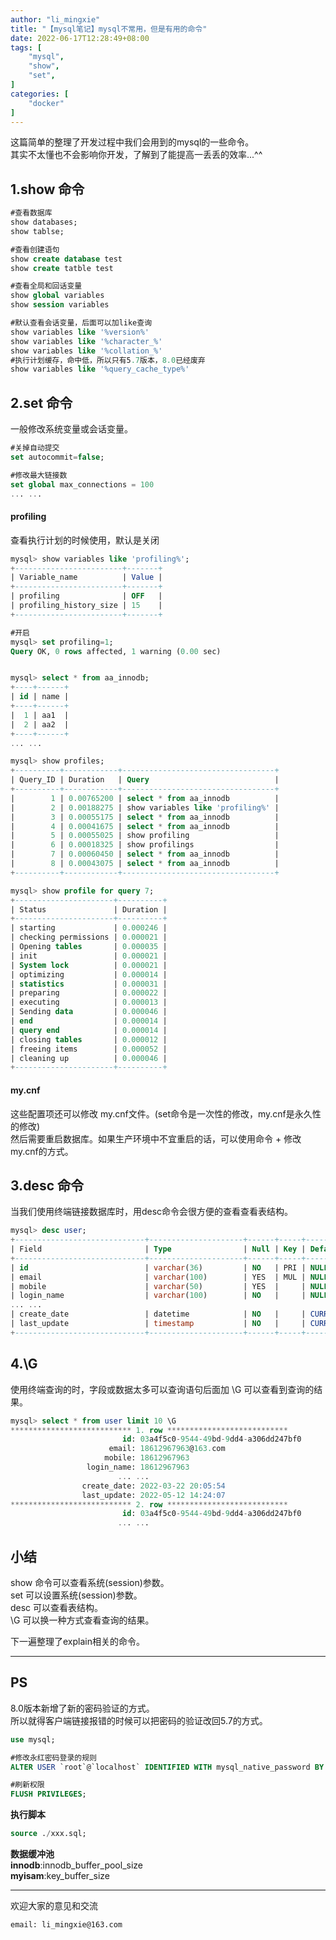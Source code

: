 ```yaml
---
author: "li_mingxie"
title: "【mysql笔记】mysql不常用，但是有用的命令"
date: 2022-06-17T12:28:49+08:00
tags: [
    "mysql",
    "show",
    "set",
]
categories: [
    "docker"
]
---
```


这篇简单的整理了开发过程中我们会用到的mysql的一些命令。  
其实不太懂也不会影响你开发，了解到了能提高一丢丢的效率...^^  

## 1.show 命令

```sql
#查看数据库
show databases;
show tablse;

#查看创建语句
show create database test
show create tatble test

#查看全局和回话变量
show global variables
show session variables

#默认查看会话变量，后面可以加like查询
show variables like '%version%'
show variables like '%character_%'
show variables like '%collation_%'
#执行计划缓存，命中低，所以只有5.7版本，8.0已经废弃
show variables like '%query_cache_type%'
```

## 2.set 命令

一般修改系统变量或会话变量。

```sql
#关掉自动提交
set autocommit=false;

#修改最大链接数
set global max_connections = 100
... ...
```

#### profiling

查看执行计划的时候使用，默认是关闭  

```sql
mysql> show variables like 'profiling%';
+------------------------+-------+
| Variable_name          | Value |
+------------------------+-------+
| profiling              | OFF   |
| profiling_history_size | 15    |
+------------------------+-------+
```

```sql
#开启
mysql> set profiling=1;
Query OK, 0 rows affected, 1 warning (0.00 sec)


mysql> select * from aa_innodb;
+----+------+
| id | name |
+----+------+
|  1 | aa1  |
|  2 | aa2  |
+----+------+
... ...

mysql> show profiles;
+----------+------------+----------------------------------+
| Query_ID | Duration   | Query                            |
+----------+------------+----------------------------------+
|        1 | 0.00765200 | select * from aa_innodb          |
|        2 | 0.00188275 | show variables like 'profiling%' |
|        3 | 0.00055175 | select * from aa_innodb          |
|        4 | 0.00041675 | select * from aa_innodb          |
|        5 | 0.00055025 | show profiling                   |
|        6 | 0.00018325 | show profilings                  |
|        7 | 0.00060450 | select * from aa_innodb          |
|        8 | 0.00043075 | select * from aa_innodb          |
+----------+------------+----------------------------------+

mysql> show profile for query 7;
+----------------------+----------+
| Status               | Duration |
+----------------------+----------+
| starting             | 0.000246 |
| checking permissions | 0.000021 |
| Opening tables       | 0.000035 |
| init                 | 0.000021 |
| System lock          | 0.000021 |
| optimizing           | 0.000014 |
| statistics           | 0.000031 |
| preparing            | 0.000022 |
| executing            | 0.000013 |
| Sending data         | 0.000046 |
| end                  | 0.000014 |
| query end            | 0.000014 |
| closing tables       | 0.000012 |
| freeing items        | 0.000052 |
| cleaning up          | 0.000046 |
+----------------------+----------+
```

#### my.cnf

这些配置项还可以修改 my.cnf文件。(set命令是一次性的修改，my.cnf是永久性的修改)  
然后需要重启数据库。如果生产环境中不宜重启的话，可以使用命令 + 修改 my.cnf的方式。  

## 3.desc 命令

当我们使用终端链接数据库时，用desc命令会很方便的查看查看表结构。  

```sql
mysql> desc user;
+-----------------------------+---------------------+------+-----+-------------------+-------+
| Field                       | Type                | Null | Key | Default           | Extra |
+-----------------------------+---------------------+------+-----+-------------------+-------+
| id                          | varchar(36)         | NO   | PRI | NULL              |       |
| email                       | varchar(100)        | YES  | MUL | NULL              |       |
| mobile                      | varchar(50)         | YES  |     | NULL              |       |
| login_name                  | varchar(100)        | NO   |     | NULL              |       |
... ...
| create_date                 | datetime            | NO   |     | CURRENT_TIMESTAMP |       |
| last_update                 | timestamp           | NO   |     | CURRENT_TIMESTAMP |       |
+-----------------------------+---------------------+------+-----+-------------------+-------+
```

## 4.\G

使用终端查询的时，字段或数据太多可以查询语句后面加  \G 可以查看到查询的结果。

```sql
mysql> select * from user limit 10 \G
*************************** 1. row ***************************
                         id: 03a4f5c0-9544-49bd-9dd4-a306dd247bf0
                      email: 18612967963@163.com
                     mobile: 18612967963
                 login_name: 18612967963
                        ... ...
                create_date: 2022-03-22 20:05:54
                last_update: 2022-05-12 14:24:07
*************************** 2. row ***************************
                         id: 03a4f5c0-9544-49bd-9dd4-a306dd247bf0
                        ... ...

```

## 小结

show 命令可以查看系统(session)参数。  
set 可以设置系统(session)参数。  
desc 可以查看表结构。  
\G 可以换一种方式查看查询的结果。  

下一遍整理了explain相关的命令。

----------------------------------------------

## PS

8.0版本新增了新的密码验证的方式。  
所以就得客户端链接报错的时候可以把密码的验证改回5.7的方式。  

```sql
use mysql;

#修改永红密码登录的规则
ALTER USER `root`@`localhost` IDENTIFIED WITH mysql_native_password BY '123456';

#刷新权限
FLUSH PRIVILEGES;
```

**执行脚本**

```sql
source ./xxx.sql;
```

**数据缓冲池**  
**innodb**:innodb_buffer_pool_size  
**myisam**:key_buffer_size  

----------------------------------------------
欢迎大家的意见和交流

`email: li_mingxie@163.com`
